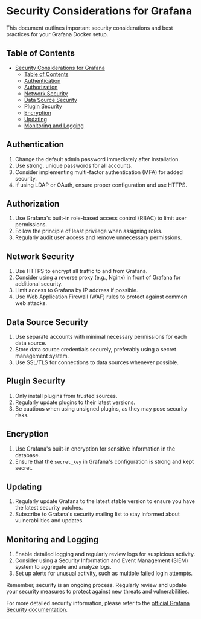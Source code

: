 # Security Considerations for Grafana

This document outlines important security considerations and best practices for your Grafana Docker setup.

## Table of Contents

- [Security Considerations for Grafana](#security-considerations-for-grafana)
  - [Table of Contents](#table-of-contents)
  - [Authentication](#authentication)
  - [Authorization](#authorization)
  - [Network Security](#network-security)
  - [Data Source Security](#data-source-security)
  - [Plugin Security](#plugin-security)
  - [Encryption](#encryption)
  - [Updating](#updating)
  - [Monitoring and Logging](#monitoring-and-logging)

## Authentication

1. Change the default admin password immediately after installation.
2. Use strong, unique passwords for all accounts.
3. Consider implementing multi-factor authentication (MFA) for added security.
4. If using LDAP or OAuth, ensure proper configuration and use HTTPS.

## Authorization

1. Use Grafana's built-in role-based access control (RBAC) to limit user permissions.
2. Follow the principle of least privilege when assigning roles.
3. Regularly audit user access and remove unnecessary permissions.

## Network Security

1. Use HTTPS to encrypt all traffic to and from Grafana.
2. Consider using a reverse proxy (e.g., Nginx) in front of Grafana for additional security.
3. Limit access to Grafana by IP address if possible.
4. Use Web Application Firewall (WAF) rules to protect against common web attacks.

## Data Source Security

1. Use separate accounts with minimal necessary permissions for each data source.
2. Store data source credentials securely, preferably using a secret management system.
3. Use SSL/TLS for connections to data sources whenever possible.

## Plugin Security

1. Only install plugins from trusted sources.
2. Regularly update plugins to their latest versions.
3. Be cautious when using unsigned plugins, as they may pose security risks.

## Encryption

1. Use Grafana's built-in encryption for sensitive information in the database.
2. Ensure that the `secret_key` in Grafana's configuration is strong and kept secret.

## Updating

1. Regularly update Grafana to the latest stable version to ensure you have the latest security patches.
2. Subscribe to Grafana's security mailing list to stay informed about vulnerabilities and updates.

## Monitoring and Logging

1. Enable detailed logging and regularly review logs for suspicious activity.
2. Consider using a Security Information and Event Management (SIEM) system to aggregate and analyze logs.
3. Set up alerts for unusual activity, such as multiple failed login attempts.

Remember, security is an ongoing process. Regularly review and update your security measures to protect against new threats and vulnerabilities.

For more detailed security information, please refer to the [official Grafana Security documentation](https://grafana.com/docs/grafana/latest/administration/security/).
